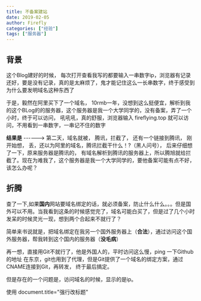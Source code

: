 ```yaml
---
title: 不备案建站
date: 2019-02-05
author: Firefly
categories: ["经验"]
tags: ["服务器"]
---
```


## 背景

 这个Blog建好的时候， 每次打开查看我写的都要输入一串数字ip，浏览器有记录还好，要是没有记录，真的是太麻烦了，鬼才能记住这么一长串数字，终于感受到为什么要发明域名这种东西了
 
 于是，毅然在阿里买下了一个域名， 10rmb一年，没想到这么挺便宜，解析到我的这个BLog的的服务器，这个服务器是我一个大学同学的，没有备案，弄了一个小时，终于可以访问， 吼吼吼，真的舒服，浏览器输入 fireflying.top 就可以访问，不用看到一串数字，一串记不住的数字

 **结果是** ------>   第二天，域名就被， 腾讯，拦截了， 还有一个链接到腾讯， 刚开始想， 丢，还以为阿里的域名，腾讯拦截干什么！?（黑人问号）， 后来仔细想了一下，原来服务器是腾讯的， 有域名解析到腾讯的服务器上，所以腾旭就给拦截了。现在为难我了，这个服务器是我一个大学同学的，要他备案可能有点不好，该怎么办呢？



 ## 折腾

 查了一下,如果**国内**网站要域名绑定的话，就必须备案，防止什么什么。。。但是国外可以不用。当我看到这条的时候感觉完了，域名可能白买了，但是过了几个小时发呆的时候灵光一现，想到两个合起来不就行了？

简单来书说就是，把域名绑定在我另一个国外服务器上（**合法**），通过访问这个国外服务器，帮我转到这个国内的服务器（**没毛病**）

 再一想，直接用Git不就行了，他是外国人的，平时访问这么慢，ping 一下Github的地址 在东京，git也用到了代理，但是Git提供了一个域名的绑定方案，通过CNAME连接到Git，再转发， 终于最后搞定。

 但是存在的一个问题是，访问域名的时候，显示的是ip。

 使用 document.title="强行改标题"